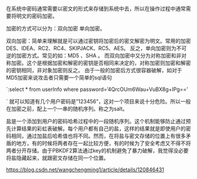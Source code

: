 在系统中密码通常需要以密文的形式来存储到系统中去，所以在操作过程中通常需要将明文的密码加密。

加密的方式可以分为：双向加密 单向加密。

双向加密：简单来理解就是可以通过密钥将加密后的密文解密为明文。常用的加密DES、IDEA、RC2、RC4、SKIPJACK、RC5、AES。
反之，单向加密则为不可逆的加密方式。常见的如：MD5 、SHA 。
而双向加密中又分为对称加密和非对称加密。这个是根据加密和解密的密钥是否相同来决定的，对称加密则加密和解密的密钥相同，非对象加密则反之。
由于一般的加密后方式很容器破解，如对于MD5加密来说攻击者只需要一个简单的sql语句

`:select * from userInfo where password=’4QrcOUm6Wau+VuBX8g+IPg==’

` 就可以知道有几个用户密码是”123456”，这对一个项目来说十分危险。所以一般在加密之前，配上一个一串的随机序列。称之为salt。

盐是一个添加到用户的密码哈希过程中的一段随机序列。这个机制能够防止通过预先计算结果的彩虹表破解。每个用户都有自己的盐，这样的结果就是即使用户的密码相同，通过加盐后哈希值也将不同。然而，在将盐与密文存储的位置上有很多矛盾的地方，有的时候将两者存在一起比较方便，有的时候为了安全考虑又不得不将两者分开存储。由于PBKDF2算法通过key的机制避免了暴力破解，我觉得没必要将盐隐藏起来，就跟密文存储在同一个位置。


https://blog.csdn.net/wangchengming1/article/details/120846431
